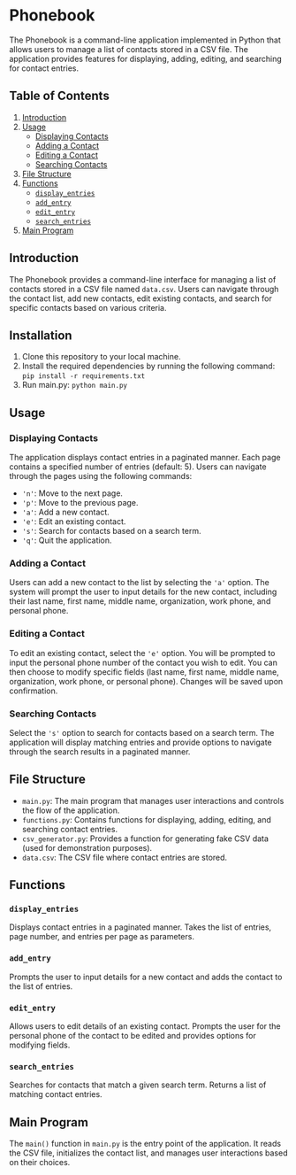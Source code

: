 # Phonebook

The Phonebook is a command-line application implemented in Python that allows users to manage a list of contacts stored in a CSV file. The application provides features for displaying, adding, editing, and searching for contact entries.

## Table of Contents

1. [Introduction](#introduction)
2. [Usage](#usage)
   - [Displaying Contacts](#displaying-contacts)
   - [Adding a Contact](#adding-a-contact)
   - [Editing a Contact](#editing-a-contact)
   - [Searching Contacts](#searching-contacts)
3. [File Structure](#file-structure)
4. [Functions](#functions)
   - [`display_entries`](#display_entries)
   - [`add_entry`](#add_entry)
   - [`edit_entry`](#edit_entry)
   - [`search_entries`](#search_entries)
5. [Main Program](#main-program)

## Introduction

The Phonebook provides a command-line interface for managing a list of contacts stored in a CSV file named `data.csv`. Users can navigate through the contact list, add new contacts, edit existing contacts, and search for specific contacts based on various criteria.

## Installation

1. Clone this repository to your local machine.
2. Install the required dependencies by running the following command:
   ```pip install -r requirements.txt```
3. Run main.py:
   ```python main.py```
## Usage

### Displaying Contacts

The application displays contact entries in a paginated manner. Each page contains a specified number of entries (default: 5). Users can navigate through the pages using the following commands:

- `'n'`: Move to the next page.
- `'p'`: Move to the previous page.
- `'a'`: Add a new contact.
- `'e'`: Edit an existing contact.
- `'s'`: Search for contacts based on a search term.
- `'q'`: Quit the application.

### Adding a Contact

Users can add a new contact to the list by selecting the `'a'` option. The system will prompt the user to input details for the new contact, including their last name, first name, middle name, organization, work phone, and personal phone.

### Editing a Contact

To edit an existing contact, select the `'e'` option. You will be prompted to input the personal phone number of the contact you wish to edit. You can then choose to modify specific fields (last name, first name, middle name, organization, work phone, or personal phone). Changes will be saved upon confirmation.

### Searching Contacts

Select the `'s'` option to search for contacts based on a search term. The application will display matching entries and provide options to navigate through the search results in a paginated manner.

## File Structure

- `main.py`: The main program that manages user interactions and controls the flow of the application.
- `functions.py`: Contains functions for displaying, adding, editing, and searching contact entries.
- `csv_generator.py`: Provides a function for generating fake CSV data (used for demonstration purposes).
- `data.csv`: The CSV file where contact entries are stored.

## Functions

### `display_entries`

Displays contact entries in a paginated manner. Takes the list of entries, page number, and entries per page as parameters.

### `add_entry`

Prompts the user to input details for a new contact and adds the contact to the list of entries.

### `edit_entry`

Allows users to edit details of an existing contact. Prompts the user for the personal phone of the contact to be edited and provides options for modifying fields.

### `search_entries`

Searches for contacts that match a given search term. Returns a list of matching contact entries.

## Main Program

The `main()` function in `main.py` is the entry point of the application. It reads the CSV file, initializes the contact list, and manages user interactions based on their choices.

